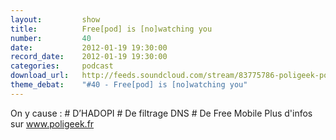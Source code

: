 ```yaml
---
layout:         show
title:          Free[pod] is [no]watching you
number:         40
date:           2012-01-19 19:30:00
record_date:    2012-01-19 19:30:00
categories:     podcast
download_url:   http://feeds.soundcloud.com/stream/83775786-poligeek-poligeek40.mp3
theme_debat:    "#40 - Free[pod] is [no]watching you"
---
```



On y cause : # D’HADOPI # De filtrage DNS # De Free Mobile Plus d'infos sur www.poligeek.fr

